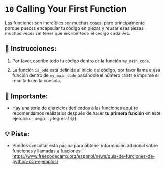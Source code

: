 # `10` Calling Your First Function

Las funciones son increíbles por muchas cosas, pero principalmente porque puedes encapsular tu código en piezas y reusar esas piezas muchas veces sin tener que escribir todo el código cada vez.

## 📝 Instrucciones:

1. Por favor, escribe todo tu código dentro de la función `my_main_code`.

2. La función `is_odd` está definida al inicio del código, por favor llama a esa función dentro de `my_main_code` pasándole el número `45345` e imprime el resultado en la consola.

## 🔎 Importante:

+ Hay una serie de ejercicios dedicados a las funciones [aquí](https://github.com/4GeeksAcademy/python-functions-programming-exercises), te recomendamos realizarlos después de hacer **tu primera función** en este ejercicio. (luego... ¡Regresa! 😃).
 

## 💡 Pista:

+ Puedes consultar esta página para obtener información adicional sobre funciones y llamadas a funciones: https://www.freecodecamp.org/espanol/news/guia-de-funciones-de-python-con-ejemplos/
